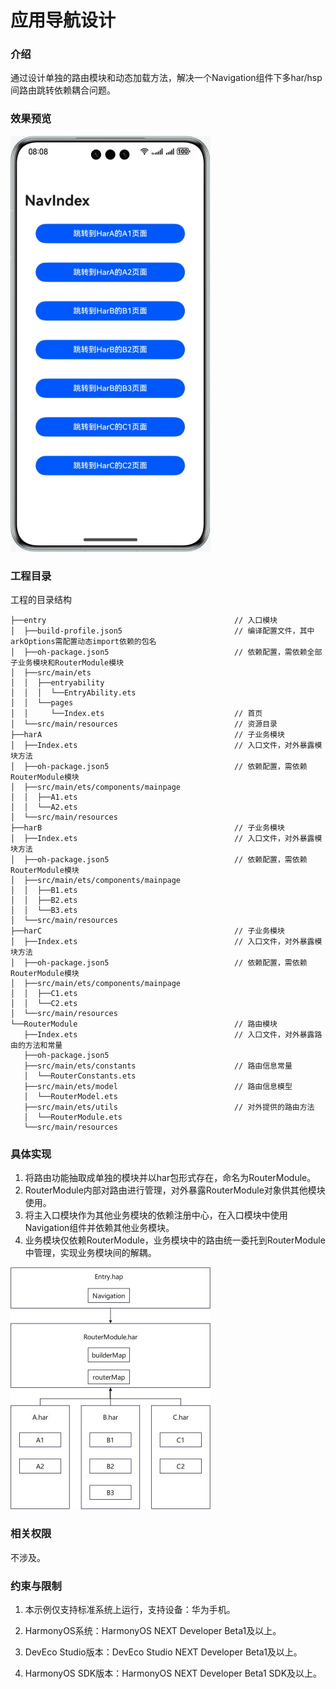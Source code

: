 # 应用导航设计

### 介绍
通过设计单独的路由模块和动态加载方法，解决一个Navigation组件下多har/hsp间路由跳转依赖耦合问题。

### 效果预览
![路由导航效果预览](screenshots/device/demonstration.gif)

### 工程目录
工程的目录结构
```
├──entry                                          // 入口模块
│  ├──build-profile.json5                         // 编译配置文件，其中arkOptions需配置动态import依赖的包名
│  ├──oh-package.json5                            // 依赖配置，需依赖全部子业务模块和RouterModule模块
│  ├──src/main/ets
│  │  ├──entryability
│  │  │  └──EntryAbility.ets
│  │  └──pages
│  │     └──Index.ets                             // 首页
│  └──src/main/resources                          // 资源目录
├──harA                                           // 子业务模块
│  ├──Index.ets                                   // 入口文件，对外暴露模块方法
│  ├──oh-package.json5                            // 依赖配置，需依赖RouterModule模块
│  ├──src/main/ets/components/mainpage
│  │  ├──A1.ets                                 
│  │  └──A2.ets                                 
│  └──src/main/resources
├──harB                                           // 子业务模块
│  ├──Index.ets                                   // 入口文件，对外暴露模块方法
│  ├──oh-package.json5                            // 依赖配置，需依赖RouterModule模块
│  ├──src/main/ets/components/mainpage
│  │  ├──B1.ets
│  │  ├──B2.ets
│  │  └──B3.ets
│  └──src/main/resources
├──harC                                           // 子业务模块
│  ├──Index.ets                                   // 入口文件，对外暴露模块方法
│  ├──oh-package.json5                            // 依赖配置，需依赖RouterModule模块
│  ├──src/main/ets/components/mainpage
│  │  ├──C1.ets
│  │  └──C2.ets
│  └──src/main/resources
└──RouterModule                                   // 路由模块
   ├──Index.ets                                   // 入口文件，对外暴露路由的方法和常量
   ├──oh-package.json5
   ├──src/main/ets/constants                      // 路由信息常量
   │  └──RouterConstants.ets
   ├──src/main/ets/model                          // 路由信息模型
   │  └──RouterModel.ets
   ├──src/main/ets/utils                          // 对外提供的路由方法
   │  └──RouterModule.ets
   └──src/main/resources
```

### 具体实现
1. 将路由功能抽取成单独的模块并以har包形式存在，命名为RouterModule。
2. RouterModule内部对路由进行管理，对外暴露RouterModule对象供其他模块使用。
3. 将主入口模块作为其他业务模块的依赖注册中心，在入口模块中使用Navigation组件并依赖其他业务模块。
4. 业务模块仅依赖RouterModule，业务模块中的路由统一委托到RouterModule中管理，实现业务模块间的解耦。

![路由导航效果预览](screenshots/device/module_dependency.jpg)

### 相关权限
不涉及。
### 约束与限制

1. 本示例仅支持标准系统上运行，支持设备：华为手机。

2. HarmonyOS系统：HarmonyOS NEXT Developer Beta1及以上。

3. DevEco Studio版本：DevEco Studio NEXT Developer Beta1及以上。

4. HarmonyOS SDK版本：HarmonyOS NEXT Developer Beta1 SDK及以上。
